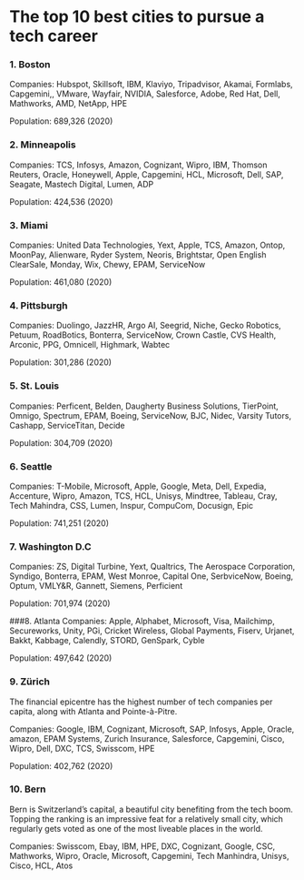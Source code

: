 # The top 10 best cities to pursue a tech career

### 1. Boston
Companies: Hubspot, Skillsoft, IBM, Klaviyo, Tripadvisor, Akamai, Formlabs, Capgemini,, VMware, Wayfair, NVIDIA, Salesforce, Adobe, Red Hat, Dell, Mathworks, AMD, NetApp, HPE

Population: 689,326 (2020)


### 2. Minneapolis
Companies: TCS, Infosys, Amazon, Cognizant, Wipro, IBM, Thomson Reuters, Oracle, Honeywell, Apple, Capgemini, HCL, Microsoft, Dell, SAP, Seagate, Mastech Digital, Lumen, ADP

Population: 424,536 (2020)


### 3. Miami
Companies: United Data Technologies, Yext, Apple, TCS, Amazon, Ontop, MoonPay, Alienware, Ryder System, Neoris, Brightstar, Open English ClearSale, Monday, Wix, Chewy, EPAM, ServiceNow

Population: 461,080 (2020)


### 4. Pittsburgh
Companies: Duolingo, JazzHR, Argo AI, Seegrid, Niche, Gecko Robotics, Petuum, RoadBotics, Bonterra, ServiceNow, Crown Castle, CVS Health, Arconic, PPG, Omnicell, Highmark, Wabtec

Population: 301,286 (2020)


### 5. St. Louis
Companies: Perficent, Belden, Daugherty Business Solutions, TierPoint, Omnigo,  Spectrum, EPAM, Boeing, ServiceNow, BJC, Nidec, Varsity Tutors, Cashapp, ServiceTitan, Decide

Population: 304,709 (2020)


### 6. Seattle
Companies: T-Mobile, Microsoft, Apple, Google, Meta, Dell, Expedia, Accenture, Wipro, Amazon, TCS, HCL, Unisys, Mindtree, Tableau, Cray, Tech Mahindra, CSS, Lumen, Inspur, CompuCom, Docusign, Epic

Population: 741,251 (2020)


### 7. Washington D.C
Companies: ZS, Digital Turbine, Yext, Qualtrics, The Aerospace Corporation, Syndigo, Bonterra, EPAM, West Monroe, Capital One, SerbviceNow, Boeing, Optum, VMLY&R, Gannett, Siemens, Perficient

Population: 701,974 (2020)


###8. Atlanta
Companies: Apple, Alphabet, Microsoft, Visa, Mailchimp, Secureworks, Unity, PGi, Cricket Wireless, Global Payments, Fiserv, Urjanet, Bakkt, Kabbage, Calendly, STORD, GenSpark, Cyble

Population: 497,642 (2020)


### 9. Zürich
The financial epicentre has the highest number of tech companies per capita, along with Atlanta and Pointe-à-Pitre.

Companies: Google, IBM, Cognizant, Microsoft, SAP, Infosys, Apple, Oracle, amazon, EPAM Systems, Zurich Insurance, Salesforce, Capgemini, Cisco, Wipro, Dell, DXC, TCS, Swisscom, HPE

Population: 402,762 (2020)


### 10. Bern
Bern is Switzerland’s capital, a beautiful city benefiting from the tech boom. Topping the ranking is an impressive feat for a relatively small city, which regularly gets voted as one of the most liveable places in the world.

Companies: Swisscom, Ebay, IBM, HPE, DXC, Cognizant, Google, CSC, Mathworks, Wipro, Oracle, Microsoft, Capgemini, Tech Manhindra, Unisys, Cisco, HCL, Atos
